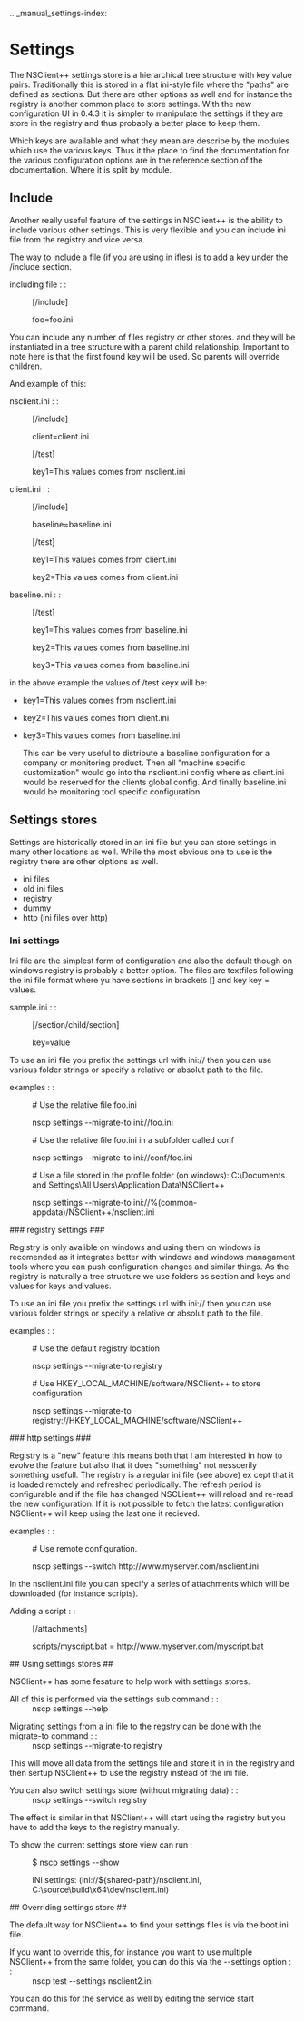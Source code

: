 .. _manual_settings-index:

# Settings #

The NSClient++ settings store is a hierarchical tree structure with key value pairs.
Traditionally this is stored in a flat ini-style file where the "paths" are defined as sections.
But there are other options as well and for instance the registry is another common place to store settings.
With the new configuration UI in 0.4.3 it is simpler to manipulate the settings if they are store in the registry and thus probably a better place to keep them.

Which keys are available and what they mean are describe by the modules which use the various keys.
Thus it the place to find the documentation for the various configuration options are in the reference section of the documentation.
Where it is split by module.

## Include ##

Another really useful feature of the settings in NSClient++ is the ability to include various other settings.
This is very flexible and you can include ini file from the registry and vice versa.

The way to include a file (if you are using in ifles) is to add a key under the /include section.

<dl>
  <dt>including file :  : </dt>
  <dd>
    <p>[/include]</p>
    <p>foo=foo.ini</p>
  </dd>
</dl>
You can include any number of files registry or other stores. and they will be instantiated in a tree structure with a parent child relationship.
Important to note here is that the first found key will be used. So parents will override children.

And example of this:

<dl>
  <dt>nsclient.ini :  : </dt>
  <dd>
    <p>[/include]</p>
    <p>client=client.ini</p>
    <p>[/test]</p>
    <p>key1=This values comes from nsclient.ini</p>
  </dd>
</dl>
<dl>
  <dt>client.ini :  : </dt>
  <dd>
    <p>[/include]</p>
    <p>baseline=baseline.ini</p>
    <p>[/test]</p>
    <p>key1=This values comes from client.ini</p>
    <p>key2=This values comes from client.ini</p>
  </dd>
</dl>
<dl>
  <dt>baseline.ini :  : </dt>
  <dd>
    <p>[/test]</p>
    <p>key1=This values comes from baseline.ini</p>
    <p>key2=This values comes from baseline.ini</p>
    <p>key3=This values comes from baseline.ini</p>
  </dd>
</dl>
in the above example the values of /test keyx will be:

- key1=This values comes from nsclient.ini
- key2=This values comes from client.ini
- key3=This values comes from baseline.ini
  
  This can be very useful to distribute a baseline configuration for a company or monitoring product.
  Then all "machine specific customization" would go into the nsclient.ini config where as client.ini would be reserved for the clients global config. And finally baseline.ini would be monitoring tool specific configuration.
  

## Settings stores ##

Settings are historically stored in an ini file but you can store settings in many other locations as well.
While the most obvious one to use is the registry there are other olptions as well.

- ini files
- old ini files
- registry
- dummy
- http (ini files over http)
  

### Ini settings ###

Ini file are the simplest form of configuration and also the default though on windows registry is probably a better option.
The files are textfiles following the ini file format where yu have sections in brackets [] and key key = values.

<dl>
  <dt>sample.ini :  : </dt>
  <dd>
    <p>[/section/child/section]</p>
    <p>key=value</p>
  </dd>
</dl>
To use an ini file you prefix the settings url with ini:// then you can use various folder strings or specify a relative or absolut path to the file.

<dl>
  <dt>examples :  : </dt>
  <dd>
    <p># Use the relative file foo.ini</p>
    <p>nscp settings --migrate-to ini://foo.ini</p>
    <p># Use the relative file foo.ini in a subfolder called conf</p>
    <p>nscp settings --migrate-to ini://conf/foo.ini</p>
    <p># Use a file stored in the profile folder (on windows): C:\Documents and Settings\All Users\Application Data\NSClient++</p>
    <p>nscp settings --migrate-to ini://%(common-appdata)/NSClient++/nsclient.ini</p>
  </dd>
</dl>
### registry settings ###

Registry is only avalible on windows and using them on windows is recomended as it integrates better with windows and windows managament tools where you can push configuration changes and similar things.
As the registry is naturally a tree structure we use folders as section and keys and values for keys and values.

To use an ini file you prefix the settings url with ini:// then you can use various folder strings or specify a relative or absolut path to the file.

<dl>
  <dt>examples :  : </dt>
  <dd>
    <p># Use the default registry location</p>
    <p>nscp settings --migrate-to registry</p>
    <p># Use HKEY_LOCAL_MACHINE/software/NSClient++ to store configuration</p>
    <p>nscp settings --migrate-to registry://HKEY_LOCAL_MACHINE/software/NSClient++</p>
  </dd>
</dl>
### http settings ###

Registry is a "new" feature this means both that I am interested in how to evolve the feature but also that it does "something" not nesscerily something usefull.
The registry is a regular ini file (see above) ex cept that it is loaded remotely and refreshed periodically.
The refresh period is configurable and if the file has changed NSCLient++ will reload and re-read the new configuration.
If it is not possible to fetch the latest configuration NSClient++ will keep using the last one it recieved.

<dl>
  <dt>examples :  : </dt>
  <dd>
    <p># Use remote configuration.</p>
    <p>nscp settings --switch http://www.myserver.com/nsclient.ini</p>
  </dd>
</dl>
In the nsclient.ini file you can specify a series of attachments which will be downloaded (for instance scripts).

<dl>
  <dt>Adding a script :  : </dt>
  <dd>
    <p>[/attachments]</p>
    <p>scripts/myscript.bat = http://www.myserver.com/myscript.bat</p>
  </dd>
</dl>
## Using settings stores ##

NSClient++ has some fesature to help work with settings stores.
<dl>
  <dt>All of this is performed via the settings sub command :  : </dt>
  <dd>nscp settings --help</dd>
</dl>
<dl>
  <dt>Migrating settings from a ini file to the regstry can be done with the migrate-to command :  : </dt>
  <dd>nscp settings --migrate-to registry</dd>
</dl>
This will move all data from the settings file and store it in in the registry and then sertup NSClient++ to use the registry instead of the ini file.

<dl>
  <dt>You can also switch settings store (without migrating data) :  : </dt>
  <dd>nscp settings --switch registry</dd>
</dl>
The effect is similar in that NSClient++ will start using the registry but you have to add the keys to the registry manually.

<dl>
  <dt>To show the current settings store view can run : </dt>
  <dd>
    <p>$ nscp settings --show</p>
    <p>INI settings: (ini://${shared-path}/nsclient.ini, C:\source\build\x64\dev/nsclient.ini)</p>
  </dd>
</dl>
## Overriding settings store ##

The default way for NSClient++ to find your settings files is via the boot.ini file.
<dl>
  <dt>If you want to override this, for instance you want to use multiple NSClient++ from the same folder, you can do this via the --settings option :  : </dt>
  <dd>nscp test --settings nsclient2.ini</dd>
</dl>
You can do this for the service as well by editing the service start command.

